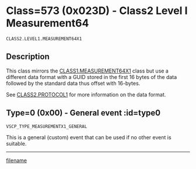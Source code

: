 # Class=573 (0x023D) - Class2 Level I Measurement64

    CLASS2.LEVEL1.MEASUREMENT64X1

## Description

This class mirrors the [CLASS1.MEASUREMENT64X1](./class1.measurement64.md) class but use a different data format with a GUID stored in the first 16 bytes of the data followed by the standard data thus offset with 16-bytes.

See [CLASS2.PROTOCOL1](./class2.protocol1.md) for more information on the data format.

## Type=0 (0x00) - General event :id=type0
    VSCP_TYPE_MEASUREMENTX1_GENERAL
This is a general (custom) event that can be used if no other event is suitable. 
 
 


----


[filename](./bottom_copyright.md ':include')